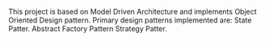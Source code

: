 This project is based on Model Driven Architecture and implements Object Oriented Design pattern.
Primary design patterns implemented are:
State Patter.
Abstract Factory Pattern
Strategy Patter.
